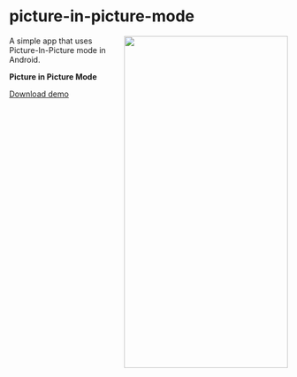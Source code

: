 # picture-in-picture-mode

<img align="right" width="296" height="600"  src="https://github.com/raheemadamboev/picture-in-picture-mode/blob/master/banner.gif" />

A simple app that uses Picture-In-Picture mode in Android.

**Picture in Picture Mode**

<a href="https://github.com/raheemadamboev/picture-in-picture-mode/blob/master/app-debug.apk">Download demo</a>
